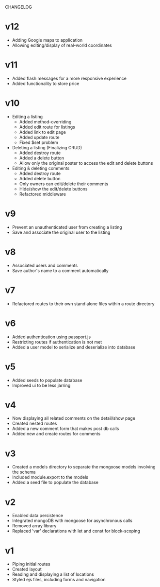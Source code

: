 CHANGELOG

# v12
- Adding Google maps to application
- Allowing editing/display of real-world coordinates

# v11
- Added flash messages for a more responsive experience
- Added functionality to store price

# v10
- Editing a listing
    - Added method-overriding
    - Added edit route for listings
    - Added link to edit page
    - Added update route
    - Fixed $set problem
- Deleting a listing (Finalizing CRUD)
    - Added destroy route
    - Added a delete button
    - Allow only the original poster to access the edit and delete buttons
- Editing & deleting comments
    - Added destroy route
    - Added delete button
    - Only owners can edit/delete their comments
    - Hide/show the edit/delete buttons
    - Refactored middleware

# v9
- Prevent an unauthenticated user from creating a listing
- Save and associate the original user to the listing

# v8
- Associated users and comments
- Save author's name to a comment automatically

# v7
- Refactored routes to their own stand alone files within a route directory

# v6
- Added authentication using passport.js
- Restricting routes if authentication is not met
- Added a user model to serialize and deserialize into database

# v5
- Added seeds to populate database
- Improved ui to be less jarring

# v4
- Now displaying all related comments on the detail/show page
- Created nested routes
- Added a new comment form that makes post db calls
- Added new and create routes for comments

# v3
- Created a models directory to separate the mongoose models involving the schema
- Included module.export to the models
- Added a seed file to populate the database

# v2
- Enabled data persistence
- Integrated mongoDB with mongoose for asynchronous calls
- Removed array library
- Replaced 'var' declarations with let and const for block-scoping

# v1
- Piping initial routes
- Created layout
- Reading and displaying a list of locations
- Styled ejs files, including forms and navigation